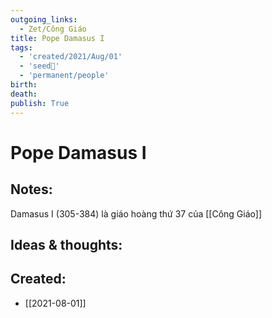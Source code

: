 ```yaml
---
outgoing_links:
  - Zet/Công Giáo
title: Pope Damasus I
tags:
  - 'created/2021/Aug/01'
  - 'seed🥜'
  - 'permanent/people'
birth:
death:
publish: True
---
```

# Pope Damasus I

## Notes:
Damasus I (305-384) là giáo hoàng thứ 37 của [[Công Giáo]]

## Ideas & thoughts:
## Created:
- [[2021-08-01]]
